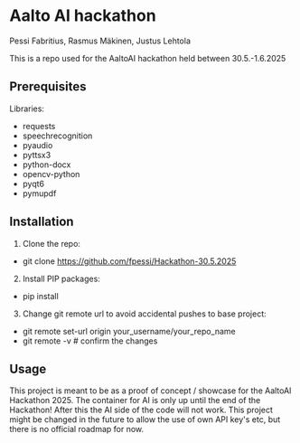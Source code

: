 # Aalto AI hackathon
Pessi Fabritius, Rasmus Mäkinen, Justus Lehtola

This is a repo used for the AaltoAI hackathon held between 30.5.-1.6.2025

## Prerequisites

Libraries:
- requests
- speechrecognition
- pyaudio
- pyttsx3
- python-docx
- opencv-python
- pyqt6
- pymupdf

## Installation
1. Clone the repo:
- git clone https://github.com/fpessi/Hackathon-30.5.2025
2. Install PIP packages: 
- pip install
3. Change git remote url to avoid accidental pushes to base project:
- git remote set-url origin your_username/your_repo_name
- git remote -v # confirm the changes


## Usage
This project is meant to be as a proof of concept / showcase for the AaltoAI Hackathon 2025.
The container for AI is only up until the end of the Hackathon! After this the AI side of the code will not work.
This project might be changed in the future to allow the use of own API key's etc, but there is no official roadmap for now.
